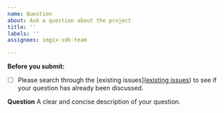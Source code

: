 ```yaml
---
name: Question
about: Ask a question about the project
title: ''
labels: ''
assignees: imgix-sdk-team

---
```


**Before you submit:**

- [ ] Please search through the [existing issues]([existing issues](https://github.com/imgix/imgix-rb/issues?utf8=%E2%9C%93&q=is%3Aissue)) to see if your question has already been discussed.

**Question**
A clear and concise description of your question.
